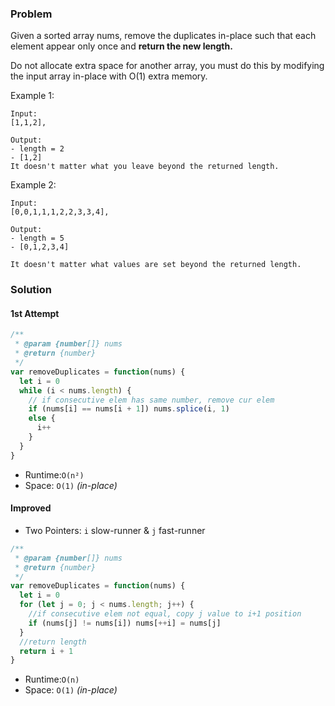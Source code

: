 ### Problem

Given a sorted array nums, remove the duplicates in-place such that each element appear only once and **return the new length.**

Do not allocate extra space for another array, you must do this by modifying the input array in-place with O(1) extra memory.

Example 1:

```
Input:
[1,1,2],

Output:
- length = 2
- [1,2]
It doesn't matter what you leave beyond the returned length.
```

Example 2:

```
Input:
[0,0,1,1,1,2,2,3,3,4],

Output:
- length = 5
- [0,1,2,3,4]

It doesn't matter what values are set beyond the returned length.
```

### Solution

#### 1st Attempt

```javascript
/**
 * @param {number[]} nums
 * @return {number}
 */
var removeDuplicates = function(nums) {
  let i = 0
  while (i < nums.length) {
    // if consecutive elem has same number, remove cur elem
    if (nums[i] == nums[i + 1]) nums.splice(i, 1)
    else {
      i++
    }
  }
}
```

- Runtime:`O(n²)`
- Space: `O(1)` _(in-place)_

#### Improved

- Two Pointers: `i` slow-runner & `j` fast-runner

```javascript
/**
 * @param {number[]} nums
 * @return {number}
 */
var removeDuplicates = function(nums) {
  let i = 0
  for (let j = 0; j < nums.length; j++) {
    //if consecutive elem not equal, copy j value to i+1 position
    if (nums[j] != nums[i]) nums[++i] = nums[j]
  }
  //return length
  return i + 1
}
```

- Runtime:`O(n)`
- Space: `O(1)` _(in-place)_
